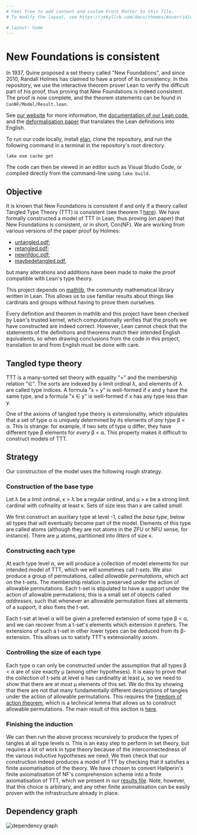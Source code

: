 ```yaml
---
# Feel free to add content and custom Front Matter to this file.
# To modify the layout, see https://jekyllrb.com/docs/themes/#overriding-theme-defaults

# layout: home
---
```


# New Foundations is consistent

In 1937, Quine proposed a set theory called "New Foundations", and since 2010, Randall Holmes has claimed to have a proof of its consistency.
In this repository, we use the interactive theorem prover Lean to verify the difficult part of his proof, thus proving that New Foundations is indeed consistent.
The proof is now complete, and the theorem statements can be found in `ConNF/Model/Result.lean`.

See [our website](https://leanprover-community.github.io/con-nf/) for more information, the [documentation of our Lean code](https://leanprover-community.github.io/con-nf/doc/), and the [deformalisation paper](https://zeramorphic.github.io/con-nf-paper/main.l.pdf) that translates the Lean definitions into English.

To run our code locally, install [elan](https://github.com/leanprover/elan), clone the repository, and run the following command in a terminal in the repository's root directory.
```
lake exe cache get
```
The code can then be viewed in an editor such as Visual Studio Code, or compiled directly from the command-line using `lake build`.

## Objective

It is known that New Foundations is consistent if and only if a theory called Tangled Type Theory (TTT) is consistent (see theorem 1 [here](https://randall-holmes.github.io/Papers/tangled.pdf)).
We have formally constructed a model of TTT in Lean, thus proving (on paper) that New Foundations is consistent, or in short, Con(NF).
We are working from various versions of the paper proof by Holmes:

- [untangled.pdf](https://randall-holmes.github.io/Nfproof/untangled.pdf);
- [retangled.pdf](https://randall-holmes.github.io/Nfproof/retangled.pdf);
- [newnfdoc.pdf](https://randall-holmes.github.io/Nfproof/newnfdoc.pdf);
- [maybedetangled.pdf](https://randall-holmes.github.io/Nfproof/maybedetangled.pdf),

but many alterations and additions have been made to make the proof compatible with Lean's type theory.

This project depends on [mathlib](https://github.com/leanprover-community/mathlib4), the community mathematical library written in Lean.
This allows us to use familiar results about things like cardinals and groups without having to prove them ourselves.

Every definition and theorem in mathlib and this project have been checked by Lean's trusted kernel, which computationally verifies that the proofs we have constructed are indeed correct.
However, Lean cannot check that the statements of the definitions and theorems match their intended English equivalents, so when drawing conclusions from the code in this project, translation to and from English must be done with care.

## Tangled type theory

TTT is a many-sorted set theory with equality "=" and the membership relation "∈".
The sorts are indexed by a limit ordinal λ, and elements of λ are called type indices.
A formula "x = y" is well-formed if x and y have the same type, and a formula "x ∈ y" is well-formed if x has any type less than y.

One of the axioms of tangled type theory is extensionality, which stipulates that a set of type α is uniquely determined by its elements of *any* type β < α.
This is strange: for example, if two sets of type α differ, they have different type β elements for *every* β < α.
This property makes it difficult to construct models of TTT.

## Strategy

Our construction of the model uses the following rough strategy.

### Construction of the base type

Let λ be a limit ordinal, κ > λ be a regular ordinal, and μ > κ be a strong limit cardinal with cofinality at least κ.
Sets of size less than κ are called *small*.

We first construct an auxiliary type at level -1, called the *base type*, below all types that will eventually become part of the model.
Elements of this type are called atoms (although they are not atoms in the ZFU or NFU sense, for instance).
There are μ atoms, partitioned into *litters* of size κ.

### Constructing each type

At each type level α, we will produce a collection of model elements for our intended model of TTT, which we will sometimes call *t-sets*.
We also produce a group of permutations, called *allowable permutations*, which act on the t-sets.
The membership relation is preserved under the action of allowable permutations.
Each t-set is stipulated to have a *support* under the action of allowable permutations; this is a small set of objects called *addresses*, such that whenever an allowable permutation fixes all elements of a support, it also fixes the t-set.

Each t-set at level α will be given a preferred extension of some type β < α, and we can recover from a t-set's elements which extension it prefers.
The extensions of such a t-set in other lower types can be deduced from its β-extension.
This allows us to satisfy TTT's extensionality axiom.

### Controlling the size of each type

Each type α can only be constructed under the assumption that all types β < α are of size exactly μ (among other hypotheses).
It is easy to prove that the collection of t-sets at level α has cardinality at least μ, so we need to show that there are at most μ elements of this set.
We do this by showing that there are not that many fundamentally different descriptions of tangles under the action of allowable permutations.
This requires the [freedom of action theorem](https://leanprover-community.github.io/con-nf/doc/ConNF/FOA/Result.html#ConNF.StructApprox.freedom_of_action), which is a technical lemma that allows us to construct allowable permutations.
The main result of this section is [here](https://leanprover-community.github.io/con-nf/doc/ConNF/Counting/Conclusions.html#ConNF.mk_tSet).

### Finishing the induction

We can then run the above process recursively to produce the types of tangles at all type levels α.
This is an easy step to perform in set theory, but requires a lot of work in type theory because of the interconnectedness of the various inductive hypotheses we need.
We then check that our construction indeed produces a model of TTT by checking that it satisfies a finite axiomatisation of the theory.
We have chosen to convert Hailperin's finite axiomatisation of NF's comprehension scheme into a finite axiomatisation of TTT, which we present in our [results file](https://leanprover-community.github.io/con-nf/doc/ConNF/Model/Result.html).
Note, however, that this choice is arbitrary, and any other finite axiomatisation can be easily proven with the infrastructure already in place.

## Dependency graph

![dependency graph](https://leanprover-community.github.io/con-nf/depgraph.png)

